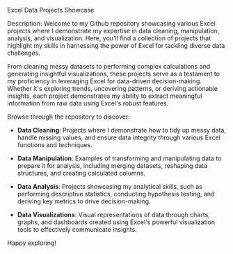 Excel Data Projects Showcase

Description:
Welcome to my Github repository showcasing various Excel projects where I demonstrate my expertise in data cleaning, manipulation, analysis, and visualization. Here, you'll find a collection of projects that highlight my skills in harnessing the power of Excel for tackling diverse data challenges.

From cleaning messy datasets to performing complex calculations and generating insightful visualizations, these projects serve as a testament to my proficiency in leveraging Excel for data-driven decision-making. Whether it's exploring trends, uncovering patterns, or deriving actionable insights, each project demonstrates my ability to extract meaningful information from raw data using Excel's robust features.

Browse through the repository to discover:

- **Data Cleaning**: Projects where I demonstrate how to tidy up messy data, handle missing values, and ensure data integrity through various Excel functions and techniques.

- **Data Manipulation**: Examples of transforming and manipulating data to prepare it for analysis, including merging datasets, reshaping data structures, and creating calculated columns.

- **Data Analysis**: Projects showcasing my analytical skills, such as performing descriptive statistics, conducting hypothesis testing, and deriving key metrics to drive decision-making.

- **Data Visualizations**: Visual representations of data through charts, graphs, and dashboards created using Excel's powerful visualization tools to effectively communicate insights.

Happy exploring!
